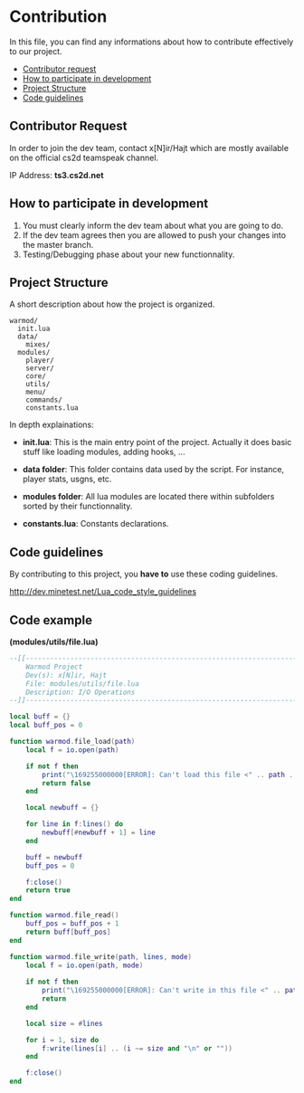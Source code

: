 # Contribution

In this file, you can find any informations about how to contribute effectively to our project.

- <a href="#contributor-request">Contributor request</a>
- <a href="#how-to-participate-in-development">How to participate in development</a>
- <a href="#project-structure">Project Structure</a>
- <a href="#guidelines">Code guidelines</a>


## Contributor Request

In order to join the dev team, contact x[N]ir/Hajt which are mostly available on the official cs2d teamspeak channel.

IP Address: **ts3.cs2d.net**

## How to participate in development

1.  You must clearly inform the dev team about what you are going to do.
2.  If the dev team agrees then you are allowed to push your changes into the master branch.
3.  Testing/Debugging phase about your new functionnality.

## Project Structure

A short description about how the project is organized.

```
warmod/
  init.lua
  data/
    mixes/
  modules/
    player/
    server/
    core/
    utils/
    menu/
    commands/
    constants.lua
```

In depth explainations:

* **init.lua**: This is the main entry point of the project. 
Actually it does basic stuff like loading modules, adding hooks, ... 

* **data folder**: This folder contains data used by the script. For instance, player stats, usgns, etc.

* **modules folder**: All lua modules are located there within subfolders sorted by their functionnality.

* **constants.lua**: Constants declarations.

## Code guidelines

By contributing to this project, you **have to** use these coding guidelines.

http://dev.minetest.net/Lua_code_style_guidelines

## Code example 
**(modules/utils/file.lua)**

```lua
--[[---------------------------------------------------------------------------
	Warmod Project
	Dev(s): x[N]ir, Hajt
	File: modules/utils/file.lua
	Description: I/O Operations
--]]---------------------------------------------------------------------------

local buff = {}
local buff_pos = 0

function warmod.file_load(path)
	local f = io.open(path)

	if not f then
		print("\169255000000[ERROR]: Can't load this file <" .. path .. ">")
		return false
	end

	local newbuff = {}

	for line in f:lines() do
		newbuff[#newbuff + 1] = line
	end

	buff = newbuff
	buff_pos = 0

	f:close()
	return true
end

function warmod.file_read()
	buff_pos = buff_pos + 1
	return buff[buff_pos]
end

function warmod.file_write(path, lines, mode)
	local f = io.open(path, mode)
	
	if not f then
		print("\169255000000[ERROR]: Can't write in this file <" .. path .. ">")
		return
	end

	local size = #lines

	for i = 1, size do
		f:write(lines[i] .. (i ~= size and "\n" or ""))
	end

	f:close()
end
```



